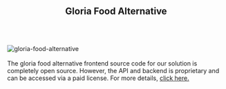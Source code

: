 <h2 style="text-align:center">Gloria Food Alternative</h2><br/><br/>

![gloria-food-alternative](https://admin.ninjascode.com/wp-content/uploads/2025/01/18-scaled.webp) <br/> <br/> The gloria food alternative frontend source code for our solution is completely open source. However, the API and backend is proprietary and can be accessed via a paid license. For more details, <a href="https://enatega.com/?utm_source=github&utm_medium=repo&utm_campaign=lambert-gloria-food-alternative" target="_blank">click here.</a> 
